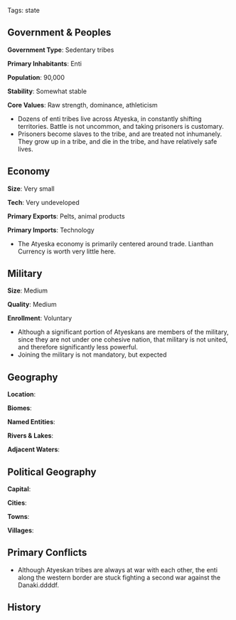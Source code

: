 Tags: state

## Government & Peoples

**Government Type**: Sedentary tribes

**Primary Inhabitants**: Enti

**Population**: 90,000

**Stability**: Somewhat stable

**Core Values**: Raw strength, dominance, athleticism

- Dozens of enti tribes live across Atyeska, in constantly shifting territories. Battle is not uncommon, and taking prisoners is customary.
- Prisoners become slaves to the tribe, and are treated not inhumanely. They grow up in a tribe, and die in the tribe, and have relatively safe lives.


## Economy

**Size**: Very small

**Tech**: Very undeveloped

**Primary Exports**: Pelts, animal products

**Primary Imports**: Technology

- The Atyeska economy is primarily centered around trade. Lianthan Currency is worth very little here.


## Military

**Size**: Medium

**Quality**: Medium

**Enrollment**: Voluntary

- Although a significant portion of Atyeskans are members of the military, since they are not under one cohesive nation, that military is not united, and therefore significantly less powerful.
- Joining the military is not mandatory, but expected


## Geography

**Location**: 

**Biomes**: 

**Named Entities**:

**Rivers & Lakes**: 

**Adjacent Waters**: 


## Political Geography

**Capital**: 

**Cities**: 

**Towns**: 

**Villages**: 


## Primary Conflicts

- Although Atyeskan tribes are always at war with each other, the enti along the western border are stuck fighting a second war against the Danaki.ddddf.


## History

